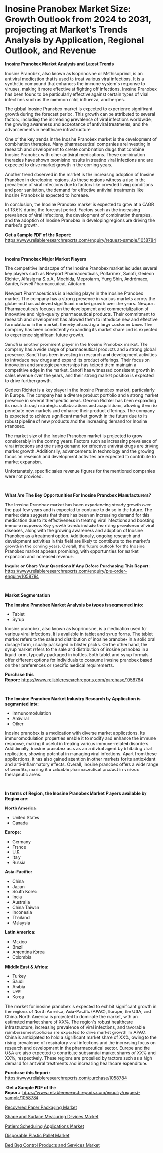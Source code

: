 <p><h1>Inosine Pranobex Market Size: Growth Outlook from 2024 to 2031, projecting at Market's Trends Analysis by Application, Regional Outlook, and Revenue</h1></p><p><strong>Inosine Pranobex Market Analysis and Latest Trends</strong></p>
<p><p>Inosine Pranobex, also known as Isoprinosine or Methisoprinol, is an antiviral medication that is used to treat various viral infections. It is a synthetic compound that enhances the immune system's response to viruses, making it more effective at fighting off infections. Inosine Pranobex has been found to be particularly effective against certain types of viral infections such as the common cold, influenza, and herpes.</p><p>The global Inosine Pranobex market is expected to experience significant growth during the forecast period. This growth can be attributed to several factors, including the increasing prevalence of viral infections worldwide, the growing awareness and acceptance of antiviral treatments, and the advancements in healthcare infrastructure.</p><p>One of the key trends in the Inosine Pranobex market is the development of combination therapies. Many pharmaceutical companies are investing in research and development to create combination drugs that combine Inosine Pranobex with other antiviral medications. These combination therapies have shown promising results in treating viral infections and are expected to drive market growth in the coming years.</p><p>Another trend observed in the market is the increasing adoption of Inosine Pranobex in developing regions. As these regions witness a rise in the prevalence of viral infections due to factors like crowded living conditions and poor sanitation, the demand for effective antiviral treatments like Inosine Pranobex is expected to increase.</p><p>In conclusion, the Inosine Pranobex market is expected to grow at a CAGR of 13.6% during the forecast period. Factors such as the increasing prevalence of viral infections, the development of combination therapies, and the adoption of Inosine Pranobex in developing regions are driving the market's growth.</p></p>
<p><strong>Get a Sample PDF of the Report:&nbsp;</strong> <a href="https://www.reliableresearchreports.com/enquiry/request-sample/1058784">https://www.reliableresearchreports.com/enquiry/request-sample/1058784</a></p>
<p>&nbsp;</p>
<p><strong>Inosine Pranobex Major Market Players</strong></p>
<p><p>The competitive landscape of the Inosine Pranobex market includes several key players such as Newport Pharmaceuticals, Polfarmex, Sanofi, Gedeon Richter, Alfasigma S.p.A., Mochida, Meprofarm, Yung Shin, Andrómaco, Sanfer, Novell Pharmaceutical, Aflofarm.</p><p>Newport Pharmaceuticals is a leading player in the Inosine Pranobex market. The company has a strong presence in various markets across the globe and has achieved significant market growth over the years. Newport Pharmaceuticals focuses on the development and commercialization of innovative and high-quality pharmaceutical products. Their commitment to research and development has allowed them to introduce new and effective formulations in the market, thereby attracting a large customer base. The company has been consistently expanding its market share and is expected to experience significant future growth.</p><p>Sanofi is another prominent player in the Inosine Pranobex market. The company has a wide range of pharmaceutical products and a strong global presence. Sanofi has been investing in research and development activities to introduce new drugs and expand its product offerings. Their focus on innovation and strategic partnerships has helped them maintain a competitive edge in the market. Sanofi has witnessed consistent growth in sales revenue over the years, and their strong market position is expected to drive further growth.</p><p>Gedeon Richter is a key player in the Inosine Pranobex market, particularly in Europe. The company has a diverse product portfolio and a strong market presence in several therapeutic areas. Gedeon Richter has been expanding its reach through strategic collaborations and acquisitions, allowing them to penetrate new markets and enhance their product offerings. The company is expected to achieve significant market growth in the future due to its robust pipeline of new products and the increasing demand for Inosine Pranobex.</p><p>The market size of the Inosine Pranobex market is projected to grow considerably in the coming years. Factors such as increasing prevalence of viral infections and the rising demand for effective antiviral drugs are driving market growth. Additionally, advancements in technology and the growing focus on research and development activities are expected to contribute to market expansion.</p><p>Unfortunately, specific sales revenue figures for the mentioned companies were not provided.</p></p>
<p>&nbsp;</p>
<p><strong>What Are The Key Opportunities For Inosine Pranobex Manufacturers?</strong></p>
<p><p>The Inosine Pranobex market has been experiencing steady growth over the past few years and is expected to continue to do so in the future. The market data suggests that there has been an increasing demand for this medication due to its effectiveness in treating viral infections and boosting immune response. Key growth trends include the rising prevalence of viral diseases, along with the growing awareness and adoption of Inosine Pranobex as a treatment option. Additionally, ongoing research and development activities in this field are likely to contribute to the market's growth in the coming years. Overall, the future outlook for the Inosine Pranobex market appears promising, with opportunities for market expansion and increased revenue.</p></p>
<p><strong>Inquire or Share Your Questions If Any Before Purchasing This Report:</strong> <a href="https://www.reliableresearchreports.com/enquiry/pre-order-enquiry/1058784">https://www.reliableresearchreports.com/enquiry/pre-order-enquiry/1058784</a></p>
<p>&nbsp;</p>
<p><strong>Market Segmentation</strong></p>
<p><strong>The Inosine Pranobex Market Analysis by types is segmented into:</strong></p>
<p><ul><li>Tablet</li><li>Syrup</li></ul></p>
<p><p>Inosine pranobex, also known as Isoprinosine, is a medication used for various viral infections. It is available in tablet and syrup forms. The tablet market refers to the sale and distribution of inosine pranobex in a solid oral dosage form, usually packaged in blister packs. On the other hand, the syrup market refers to the sale and distribution of inosine pranobex in a liquid form, typically packaged in bottles. Both tablet and syrup formats offer different options for individuals to consume inosine pranobex based on their preferences or specific medical requirements.</p></p>
<p><strong>Purchase this Report:&nbsp;</strong><a href="https://www.reliableresearchreports.com/purchase/1058784">https://www.reliableresearchreports.com/purchase/1058784</a></p>
<p>&nbsp;</p>
<p><strong>The Inosine Pranobex Market Industry Research by Application is segmented into:</strong></p>
<p><ul><li>Immunomodulation</li><li>Antiviral</li><li>Other</li></ul></p>
<p><p>Inosine pranobex is a medication with diverse market applications. Its immunomodulation properties enable it to modify and enhance the immune response, making it useful in treating various immune-related disorders. Additionally, inosine pranobex acts as an antiviral agent by inhibiting viral replication, showing potential in managing viral infections. Apart from these applications, it has also gained attention in other markets for its antioxidant and anti-inflammatory effects. Overall, inosine pranobex offers a wide range of benefits, making it a valuable pharmaceutical product in various therapeutic areas.</p></p>
<p>&nbsp;</p>
<p><strong>In terms of Region, the Inosine Pranobex Market Players available by Region are:</strong></p>
<p>
    <p> <strong> North America: </strong>
        <ul>
            <li>United States</li>
            <li>Canada</li>
        </ul>
        </p> 
    <p> <strong> Europe: </strong>
        <ul>
            <li>Germany</li>
            <li>France</li>
            <li>U.K.</li>
            <li>Italy</li>
            <li>Russia</li>
        </ul>
        </p> 
    <p> <strong> Asia-Pacific: </strong>
        <ul>
            <li>China</li>
            <li>Japan</li>
            <li>South Korea</li>
            <li>India</li>
            <li>Australia</li>
            <li>China Taiwan</li>
            <li>Indonesia</li>
            <li>Thailand</li>
            <li>Malaysia</li>
        </ul>
        </p> 
    <p> <strong> Latin America: </strong>
        <ul>
            <li>Mexico</li>
            <li>Brazil</li>
            <li>Argentina Korea</li>
            <li>Colombia</li>
        </ul>
        </p> 
    <p> <strong> Middle East & Africa: </strong>
        <ul>
            <li>Turkey</li>
            <li>Saudi</li>
            <li>Arabia</li>
            <li>UAE</li>
            <li>Korea</li>
        </ul>
    </p>
    </p>
<p><p>The market for inosine pranobex is expected to exhibit significant growth in the regions of North America, Asia-Pacific (APAC), Europe, the USA, and China. North America is projected to dominate the market, with an estimated market share of XX%. The region's robust healthcare infrastructure, increasing prevalence of viral infections, and favorable reimbursement policies are expected to drive market growth. In APAC, China is anticipated to hold a significant market share of XX%, owing to the rising prevalence of respiratory viral infections and the increasing focus on research and development in the pharmaceutical sector. Europe and the USA are also expected to contribute substantial market shares of XX% and XX%, respectively. These regions are propelled by factors such as a high demand for antiviral treatments and increasing healthcare expenditure.</p></p>
<p><strong>Purchase this Report: </strong><a href="https://www.reliableresearchreports.com/purchase/1058784">https://www.reliableresearchreports.com/purchase/1058784</a></p>
<p>&nbsp;<strong>Get a Sample PDF of the Report:&nbsp;&nbsp;</strong><a href="https://www.reliableresearchreports.com/enquiry/request-sample/1058784">https://www.reliableresearchreports.com/enquiry/request-sample/1058784</a></p>
<p><strong></strong></p>
<p><p><a href="https://github.com/suaretopek9/Market-Research-Report-List-1/blob/main/recovered-paper-packaging-market.md">Recovered Paper Packaging Market</a></p><p><a href="https://www.linkedin.com/pulse/shape-surface-measuring-devices-market-growth-trends-covid-19-7azhc?trackingId=R2JGKJv9TWyBL5p1gL8glw%3D%3D">Shape and Surface Measuring Devices Market</a></p><p><a href="https://medium.com/@darrensipes2023/patient-scheduling-applications-market-insights-into-market-cagr-market-trends-and-growth-1b3794af4c0d">Patient Scheduling Applications Market</a></p><p><a href="https://github.com/bentleemidoriestelle7o/Market-Research-Report-List-1/blob/main/disposable-plastic-pallet-market.md">Disposable Plastic Pallet Market</a></p><p><a href="https://medium.com/@emiliomartelli542/bed-bug-control-products-and-services-market-size-market-outlook-and-market-forecast-2024-to-aed9b988e218">Bed Bug Control Products and Services Market</a></p></p>
